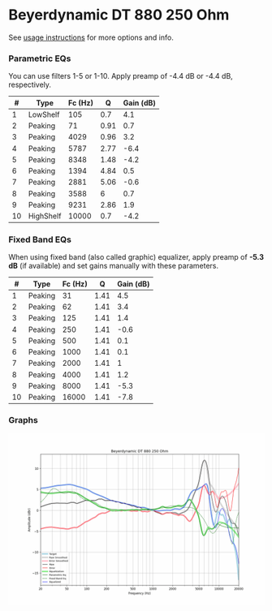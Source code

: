 # Beyerdynamic DT 880 250 Ohm
See [usage instructions](https://github.com/jaakkopasanen/AutoEq#usage) for more options and info.

### Parametric EQs
You can use filters 1-5 or 1-10. Apply preamp of -4.4 dB or -4.4 dB, respectively.

|   # | Type      |   Fc (Hz) |    Q |   Gain (dB) |
|-----|-----------|-----------|------|-------------|
|   1 | LowShelf  |       105 | 0.7  |         4.1 |
|   2 | Peaking   |        71 | 0.91 |         0.7 |
|   3 | Peaking   |      4029 | 0.96 |         3.2 |
|   4 | Peaking   |      5787 | 2.77 |        -6.4 |
|   5 | Peaking   |      8348 | 1.48 |        -4.2 |
|   6 | Peaking   |      1394 | 4.84 |         0.5 |
|   7 | Peaking   |      2881 | 5.06 |        -0.6 |
|   8 | Peaking   |      3588 | 6    |         0.7 |
|   9 | Peaking   |      9231 | 2.86 |         1.9 |
|  10 | HighShelf |     10000 | 0.7  |        -4.2 |

### Fixed Band EQs
When using fixed band (also called graphic) equalizer, apply preamp of **-5.3 dB** (if available) and set gains manually with these parameters.

|   # | Type    |   Fc (Hz) |    Q |   Gain (dB) |
|-----|---------|-----------|------|-------------|
|   1 | Peaking |        31 | 1.41 |         4.5 |
|   2 | Peaking |        62 | 1.41 |         3.4 |
|   3 | Peaking |       125 | 1.41 |         1.4 |
|   4 | Peaking |       250 | 1.41 |        -0.6 |
|   5 | Peaking |       500 | 1.41 |         0.1 |
|   6 | Peaking |      1000 | 1.41 |         0.1 |
|   7 | Peaking |      2000 | 1.41 |         1   |
|   8 | Peaking |      4000 | 1.41 |         1.2 |
|   9 | Peaking |      8000 | 1.41 |        -5.3 |
|  10 | Peaking |     16000 | 1.41 |        -7.8 |

### Graphs
![](./Beyerdynamic%20DT%20880%20250%20Ohm.png)
